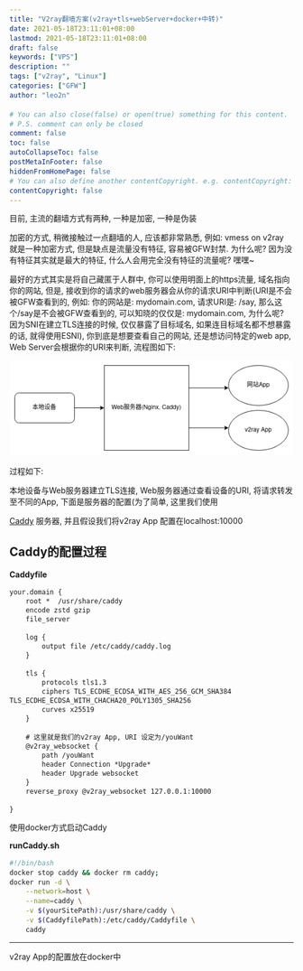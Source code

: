 ```yaml
---
title: "V2ray翻墙方案(v2ray+tls+webServer+docker+中转)"
date: 2021-05-18T23:11:01+08:00
lastmod: 2021-05-18T23:11:01+08:00
draft: false
keywords: ["VPS"]
description: ""
tags: ["v2ray", "Linux"]
categories: ["GFW"]
author: "leo2n"

# You can also close(false) or open(true) something for this content.
# P.S. comment can only be closed
comment: false
toc: false
autoCollapseToc: false
postMetaInFooter: false
hiddenFromHomePage: false
# You can also define another contentCopyright. e.g. contentCopyright: "This is another copyright."
contentCopyright: false
---
```

<!--more-->
目前, 主流的翻墙方式有两种, 一种是加密, 一种是伪装

加密的方式, 稍微接触过一点翻墙的人, 应该都非常熟悉, 例如: vmess on v2ray 就是一种加密方式, 但是缺点是流量没有特征, 容易被GFW封禁. 为什么呢? 因为没有特征其实就是最大的特征, 什么人会用完全没有特征的流量呢? 嘿嘿~

最好的方式其实是将自己藏匿于人群中, 你可以使用明面上的https流量, 域名指向你的网站, 但是, 接收到你的请求的web服务器会从你的请求URI中判断(URI是不会被GFW查看到的, 例如: 你的网站是: mydomain.com, 请求URI是: /say, 那么这个/say是不会被GFW查看到的, 可以知晓的仅仅是: mydomain.com, 为什么呢? 因为SNI在建立TLS连接的时候, 仅仅暴露了目标域名, 如果连目标域名都不想暴露的话, 就得使用ESNI), 你到底是想要查看自己的网站, 还是想访问特定的web app, Web Server会根据你的URI来判断, 流程图如下:

![](./v2ray翻墙方案.images/proxy.png)

过程如下:

本地设备与Web服务器建立TLS连接, Web服务器通过查看设备的URI, 将请求转发至不同的App, 下面是服务器的配置(为了简单, 这里我们使用

[Caddy](https://github.com/caddyserver/caddy) 服务器, 并且假设我们将v2ray App 配置在localhost:10000



## Caddy的配置过程

**Caddyfile**

```
your.domain {
	root *  /usr/share/caddy
	encode zstd gzip
	file_server

	log {
		output file /etc/caddy/caddy.log
	}

    tls {
		protocols tls1.3
		ciphers TLS_ECDHE_ECDSA_WITH_AES_256_GCM_SHA384 TLS_ECDHE_ECDSA_WITH_CHACHA20_POLY1305_SHA256
		curves x25519
	}	
	
	# 这里就是我们的v2ray App, URI 设定为/youWant
	@v2ray_websocket {
		path /youWant
		header Connection *Upgrade*
		header Upgrade websocket
	}
	reverse_proxy @v2ray_websocket 127.0.0.1:10000
	
}

```



使用docker方式启动Caddy

**runCaddy.sh**

```bash
#!/bin/bash
docker stop caddy && docker rm caddy;
docker run -d \
    --network=host \
    --name=caddy \
    -v $(yourSitePath):/usr/share/caddy \
    -v $(CaddyfilePath):/etc/caddy/Caddyfile \
    caddy

```

---



v2ray App的配置放在docker中



